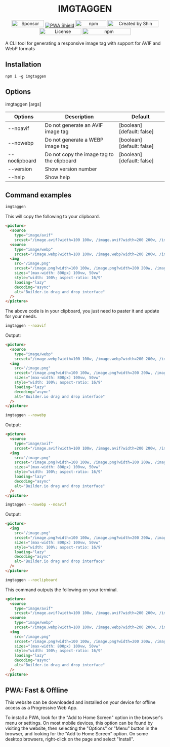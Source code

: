 <h1 align="center">IMGTAGGEN</h1>

<p align="center">
<a href="https://github.com/sponsors/shinokada" target="_blank"><img src="https://img.shields.io/static/v1?label=Sponsor&message=%E2%9D%A4&logo=GitHub&color=%23fe8e86" alt="Sponsor" height="22" width="102"></a>
<a href="https://developer.mozilla.org/en-US/docs/Web/Progressive_web_apps"><img src="https://img.shields.io/badge/PWA-enabled-brightgreen" alt="PWA Shield"></a>
<a href="https://www.npmjs.com/package/imgtaggen" rel="nofollow" target="_blank"><img src="https://img.shields.io/npm/v/imgtaggen" alt="npm" height="22" width="97"></a>
<a href="https://twitter.com/shinokada" rel="nofollow" target="_blank"><img src="https://img.shields.io/badge/created%20by-@shinokada-4BBAAB.svg" alt="Created by Shin Okada" height="22" width="161"></a>
<a href="http://www.apache.org/licenses/" rel="nofollow" target="_blank"><img src="https://img.shields.io/github/license/shinokada/imgtaggen" alt="License" height="22" width="132"></a>
<a href="https://www.npmjs.com/package/imgtaggen" rel="nofollow" target="_blank"><img src="https://img.shields.io/npm/dw/imgtaggen.svg" alt="npm" height="22" width="152"></a>
</p>

A CLI tool for generating a responsive image tag with support for AVIF and WebP formats

## Installation

```
npm i -g imgtaggen
```

## Options

imgtaggen [args]

|Options|Description|Default|
|--|--|--|
|--noavif|Do not generate an AVIF image tag |[boolean] [default: false]|
|--nowebp|Do not generate a WEBP image tag |[boolean] [default: false]|
|--noclipboard|Do not copy the image tag to the clipboard|[boolean] [default: false]|
|--version|Show version number ||
|--help|Show help||


## Command examples

```bash
imgtaggen
```

This will copy the following to your clipboard.

```html
<picture>
  <source
    type="image/avif"
    srcset="/image.avif?width=100 100w, /image.avif?width=200 200w, /image.avif?width=400 400w, /image.avif?width=800 800w" />
  <source
    type="image/webp"
    srcset="/image.webp?width=100 100w, /image.webp?width=200 200w, /image.webp?width=400 400w, /image.webp?width=800 800w" />
  <img
    src="/image.png"
    srcset="/image.png?width=100 100w, /image.png?width=200 200w, /image.png?width=400 400w, /image.png?width=800 800w"
    sizes="(max-width: 800px) 100vw, 50vw"
    style="width: 100%; aspect-ratio: 16/9"
    loading="lazy"
    decoding="async"
    alt="Builder.io drag and drop interface"
  />
</picture>
```

The above code is in your clipboard, you just need to paster it and update for your needs.


```bash
imgtaggen --noavif
```

Output:

```html
<picture>
  <source
    type="image/webp"
    srcset="/image.webp?width=100 100w, /image.webp?width=200 200w, /image.webp?width=400 400w, /image.webp?width=800 800w" />
  <img
    src="/image.png"
    srcset="/image.png?width=100 100w, /image.png?width=200 200w, /image.png?width=400 400w, /image.png?width=800 800w"
    sizes="(max-width: 800px) 100vw, 50vw"
    style="width: 100%; aspect-ratio: 16/9"
    loading="lazy"
    decoding="async"
    alt="Builder.io drag and drop interface"
  />
</picture>
```

```bash
imgtaggen --nowebp
```

Output:

```html
<picture>
  <source
    type="image/avif"
    srcset="/image.avif?width=100 100w, /image.avif?width=200 200w, /image.avif?width=400 400w, /image.avif?width=800 800w" />
  <img
    src="/image.png"
    srcset="/image.png?width=100 100w, /image.png?width=200 200w, /image.png?width=400 400w, /image.png?width=800 800w"
    sizes="(max-width: 800px) 100vw, 50vw"
    style="width: 100%; aspect-ratio: 16/9"
    loading="lazy"
    decoding="async"
    alt="Builder.io drag and drop interface"
  />
</picture>
```

```bash
imgtaggen --nowebp --noavif
```

Output:

```html
<picture>
  <img
    src="/image.png"
    srcset="/image.png?width=100 100w, /image.png?width=200 200w, /image.png?width=400 400w, /image.png?width=800 800w"
    sizes="(max-width: 800px) 100vw, 50vw"
    style="width: 100%; aspect-ratio: 16/9"
    loading="lazy"
    decoding="async"
    alt="Builder.io drag and drop interface"
  />
</picture>
```


```bash
imgtaggen --noclipboard
```

This command outputs the following on your terminal.

```html
<picture>
  <source
    type="image/avif"
    srcset="/image.avif?width=100 100w, /image.avif?width=200 200w, /image.avif?width=400 400w, /image.avif?width=800 800w" />
  <source
    type="image/webp"
    srcset="/image.webp?width=100 100w, /image.webp?width=200 200w, /image.webp?width=400 400w, /image.webp?width=800 800w" />
  <img
    src="/image.png"
    srcset="/image.png?width=100 100w, /image.png?width=200 200w, /image.png?width=400 400w, /image.png?width=800 800w"
    sizes="(max-width: 800px) 100vw, 50vw"
    style="width: 100%; aspect-ratio: 16/9"
    loading="lazy"
    decoding="async"
    alt="Builder.io drag and drop interface"
  />
</picture>
```

## PWA: Fast & Offline

This website can be downloaded and installed on your device for offline access as a Progressive Web App.

To install a PWA, look for the "Add to Home Screen" option in the browser's menu or settings. On most mobile devices, this option can be found by visiting the website, then selecting the "Options" or "Menu" button in the browser, and looking for the "Add to Home Screen" option. On some desktop browsers, right-click on the page and select "Install".